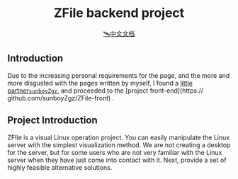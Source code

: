 <h1 align="center">
ZFile backend project
</h1>
<div align="center"><a href="https://github.com/xiaoxunyao/ZFile/blob/master/README.md" >🛰️中文文档</a></div>

## Introduction

Due to the increasing personal requirements for the page, and the more and more disgusted with the pages written by myself, I found a [little partner`sunboyZgz`](https://github.com/sunboyZgz), and proceeded to the [project front-end](https:// github.com/sunboyZgz/ZFile-front) .

## Project Introduction

ZFIle is a visual Linux operation project. You can easily manipulate the Linux server with the simplest visualization method. We are not creating a desktop for the server, but for some users who are not very familiar with the Linux server when they have just come into contact with it. Next, provide a set of highly feasible alternative solutions.